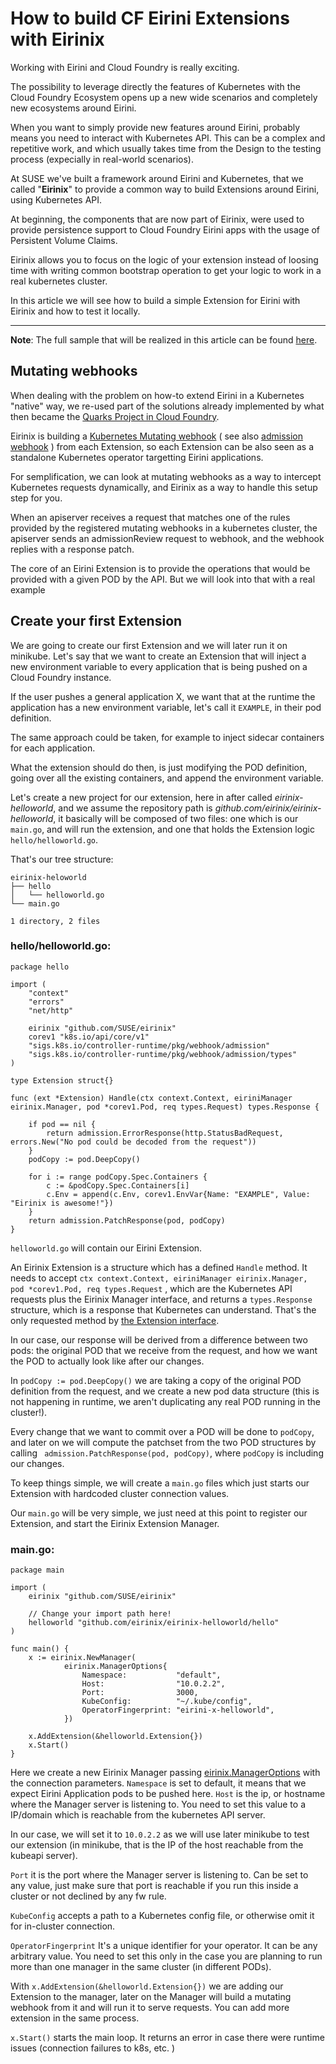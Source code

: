 # How to build CF Eirini Extensions with Eirinix

Working with Eirini and Cloud Foundry is really exciting.

The possibility to leverage directly the features of Kubernetes with the Cloud Foundry
Ecosystem opens up a new wide scenarios and completely new ecosystems around Eirini.

When you want to simply provide new features around Eirini, probably means you need to interact with Kubernetes API.
This can be a complex and repetitive work, and which usually takes time from the Design to the testing process (expecially in real-world scenarios).

At SUSE we've built a framework around Eirini and Kubernetes, that we called "**Eirinix**" to provide a common way to build Extensions around Eirini, using Kubernetes API.

At beginning, the components that are now part of Eirinix, were used to provide persistence support to Cloud Foundry Eirini apps with the usage of Persistent Volume Claims.

Eirinix allows you to focus on the logic of your extension instead of loosing time with writing common bootstrap operation to get your logic to work in a real kubernetes cluster.

In this article we will see how to build a simple Extension for Eirini with Eirinix and how to test it locally.

---

**Note**: The full sample that will be realized in this article can be found [here](https://github.com/SUSE/eirinix-sample).

## Mutating webhooks

When dealing with the problem on how-to extend Eirini in a Kubernetes "native" way, we re-used part of the solutions already implemented by what then became the [Quarks Project in Cloud Foundry](https://www.cloudfoundry.org/project-quarks/).

Eirinix is building a [Kubernetes Mutating webhook](https://kubernetes.io/docs/reference/access-authn-authz/admission-controllers/#mutatingadmissionwebhook) ( see also [admission webhook](https://kubernetes.io/docs/reference/access-authn-authz/extensible-admission-controllers/#what-are-admission-webhooks) ) from each Extension, so each Extension can be also seen as a standalone Kubernetes operator targetting Eirini applications.

For semplification, we can look at mutating webhooks as a way to intercept Kubernetes requests dynamically, and Eirinix as a way to handle this setup step for you.

When an apiserver receives a request that matches one of the rules provided by the registered mutating webhooks in a kubernetes cluster, the apiserver sends an admissionReview request to webhook, and the webhook replies with a response patch.

The core of an Eirini Extension is to provide the operations that would be provided with a given POD by the API. But we will look into that with a real example

## Create your first Extension

We are going to create our first Extension and we will later run it on minikube. Let's say that we want to create an Extension that will inject a new environment variable to every application that is being pushed on a Cloud Foundry instance.

If the user pushes a general application X, we want that at the runtime the application has a new environment variable, let's call it ```EXAMPLE```, in their pod definition.

The same approach could be taken, for example to inject sidecar containers for each application.

What the extension should do then, is just modifying the POD definition, going over all the existing containers, and append the environment variable.

Let's create a new project for our extension, here in after called _eirinix-helloworld_, and we assume the repository path is _github.com/eirinix/eirinix-helloworld_,
it basically will be composed of two files: one which is our ```main.go```, and will run the extension, and one that holds the Extension logic ```hello/helloworld.go```.

That's our tree structure:

```
eirinix-heloworld
├── hello
│   └── helloworld.go
└── main.go

1 directory, 2 files
```

### hello/helloworld.go:

```golang
package hello

import (
    "context"
    "errors"
    "net/http"

    eirinix "github.com/SUSE/eirinix"
    corev1 "k8s.io/api/core/v1"
    "sigs.k8s.io/controller-runtime/pkg/webhook/admission"
    "sigs.k8s.io/controller-runtime/pkg/webhook/admission/types"
)

type Extension struct{}

func (ext *Extension) Handle(ctx context.Context, eiriniManager eirinix.Manager, pod *corev1.Pod, req types.Request) types.Response {

    if pod == nil {
        return admission.ErrorResponse(http.StatusBadRequest, errors.New("No pod could be decoded from the request"))
    }
    podCopy := pod.DeepCopy()

    for i := range podCopy.Spec.Containers {
        c := &podCopy.Spec.Containers[i]
        c.Env = append(c.Env, corev1.EnvVar{Name: "EXAMPLE", Value: "Eirinix is awesome!"})
    }
    return admission.PatchResponse(pod, podCopy)
}
```

```helloworld.go``` will contain our Eirini Extension.

An Eirinix Extension is a structure which has a defined ```Handle``` method. It needs to accept ```ctx context.Context, eiriniManager eirinix.Manager, pod *corev1.Pod, req types.Request``` , which are the Kubernetes API requests plus the Eirinix Manager interface, and returns a ```types.Response``` structure, which is a response that Kubernetes can understand. That's the only requested method by [the Extension interface](https://godoc.org/github.com/SUSE/eirinix#Extension).

In our case, our response will be derived from a difference between two pods: the original POD  that we receive from the request, and how we want the POD to actually look like after our changes.

In ```podCopy := pod.DeepCopy()``` we are taking a copy of the original POD definition from the request, and we create a new pod data structure (this is not happening in runtime, we aren't duplicating any real POD running in the cluster!).

Every change that we want to commit over a POD will be done to ```podCopy```, and later on we will compute the patchset from the two POD structures by calling ``` admission.PatchResponse(pod, podCopy)```, where ```podCopy``` is including our changes.

To keep things simple, we will create a ```main.go``` files which just starts our Extension with hardcoded cluster connection values.

Our ```main.go``` will be very simple, we just need at this point to register our Extension, and start the Eirinix Extension Manager.

### main.go:

```golang
package main

import (
    eirinix "github.com/SUSE/eirinix"

    // Change your import path here!
    helloworld "github.com/eirinix/eirinix-helloworld/hello"
)

func main() {
    x := eirinix.NewManager(
            eirinix.ManagerOptions{
                Namespace:           "default",
                Host:                "10.0.2.2",
                Port:                3000,
                KubeConfig:          "~/.kube/config",
                OperatorFingerprint: "eirini-x-helloworld",
            })

    x.AddExtension(&helloworld.Extension{})
    x.Start()
}
````

Here we create a new Eirinix Manager passing [eirinix.ManagerOptions](https://godoc.org/github.com/SUSE/eirinix#ManagerOptions) with the connection parameters. ```Namespace``` is set to default, it means that we expect Eirini Application pods to be pushed here. ```Host``` is the ip, or hostname where the Manager server is listening to. You need to set this value to a IP/domain which is reachable from the kubernetes API server.

In our case, we will set it to ```10.0.2.2``` as we will use later minikube to test our extension (in minikube, that is the IP of the host reachable from the kubeapi server). 

```Port``` it is the port where the Manager server is listening to. Can be set to any value, just make sure that port is reachable if you run this inside a cluster or not declined by any fw rule.

```KubeConfig``` accepts a path to a Kubernetes config file, or otherwise omit it for in-cluster connection.

```OperatorFingerprint``` It's a unique identifier for your operator. It can be any arbitrary value. You need to set this only in the case you are planning to run more than one manager in the same cluster (in different PODs).

With ```x.AddExtension(&helloworld.Extension{})``` we are adding our Extension to the manager, later on the Manager will build a mutating webhook from it and will run it to serve requests. You can add more extension in the same process.

```x.Start()``` starts the main loop. It returns an error in case there were runtime issues (connection failures to k8s, etc. )